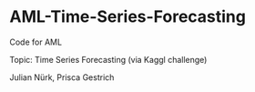 # AML-Time-Series-Forecasting
Code for AML

Topic: Time Series Forecasting
(via Kaggl challenge)

Julian Nürk,
Prisca Gestrich
